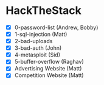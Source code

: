 # HackTheStack
- [X] 0-password-list (Andrew, Bobby)
- [X] 1-sql-injection (Matt)
- [X] 2-bad-uploads
- [X] 3-bad-auth (John)
- [X] 4-metasploit (Sid)
- [X] 5-buffer-overflow (Raghav)
- [X] Advertising Website (Matt)
- [X] Competition Website (Matt)

